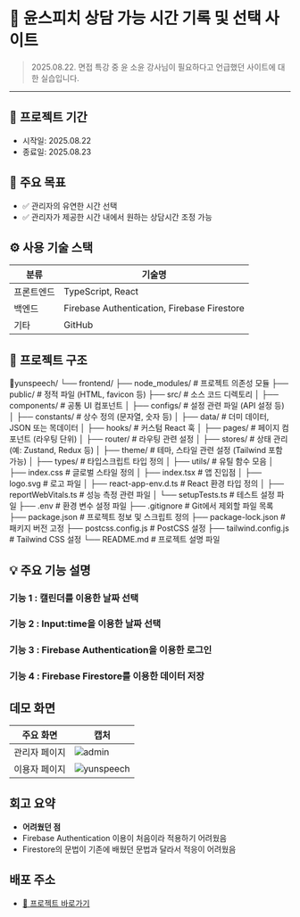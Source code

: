 # 📌 윤스피치 상담 가능 시간 기록 및 선택 사이트

> 2025.08.22. 면접 특강 중 윤 소윤 강사님이 필요하다고 언급했던 사이트에 대한 실습입니다.

---

## 📆 프로젝트 기간

- 시작일: 2025.08.22
- 종료일: 2025.08.23

## 🎯 주요 목표

- ✅ 관리자의 유연한 시간 선택
- ✅ 관리자가 제공한 시간 내에서 원하는 상담시간 조정 가능

## ⚙️ 사용 기술 스택

| 분류       | 기술명                                      |
| ---------- | ------------------------------------------- |
| 프론트엔드 | TypeScript, React                           |
| 백엔드     | Firebase Authentication, Firebase Firestore |
| 기타       | GitHub                                      |

## 🧱 프로젝트 구조

📁yunspeech/
└── frontend/
├── node_modules/ # 프로젝트 의존성 모듈
├── public/ # 정적 파일 (HTML, favicon 등)
├── src/ # 소스 코드 디렉토리
│ ├── components/ # 공통 UI 컴포넌트
│ ├── configs/ # 설정 관련 파일 (API 설정 등)
│ ├── constants/ # 상수 정의 (문자열, 숫자 등)
│ ├── data/ # 더미 데이터, JSON 또는 목데이터
│ ├── hooks/ # 커스텀 React 훅
│ ├── pages/ # 페이지 컴포넌트 (라우팅 단위)
│ ├── router/ # 라우팅 관련 설정
│ ├── stores/ # 상태 관리 (예: Zustand, Redux 등)
│ ├── theme/ # 테마, 스타일 관련 설정 (Tailwind 포함 가능)
│ ├── types/ # 타입스크립트 타입 정의
│ ├── utils/ # 유틸 함수 모음
│ ├── index.css # 글로벌 스타일 정의
│ ├── index.tsx # 앱 진입점
│ ├── logo.svg # 로고 파일
│ ├── react-app-env.d.ts # React 환경 타입 정의
│ ├── reportWebVitals.ts # 성능 측정 관련 파일
│ └── setupTests.ts # 테스트 설정 파일
├── .env # 환경 변수 설정 파일
├── .gitignore # Git에서 제외할 파일 목록
├── package.json # 프로젝트 정보 및 스크립트 정의
├── package-lock.json # 패키지 버전 고정
├── postcss.config.js # PostCSS 설정
├── tailwind.config.js # Tailwind CSS 설정
└── README.md # 프로젝트 설명 파일

## 💡 주요 기능 설명

### 기능 1 : 캘린더를 이용한 날짜 선택

### 기능 2 : Input:time을 이용한 날짜 선택

### 기능 3 : Firebase Authentication을 이용한 로그인

### 기능 4 : Firebase Firestore를 이용한 데이터 저장

## 데모 화면

| 주요 화면     | 캡처                                                                                          |
| ------------- | --------------------------------------------------------------------------------------------- |
| 관리자 페이지 | ![admin](https://github.com/user-attachments/assets/b18da900-bed0-47ac-9a83-7197182c8872)     |
| 이용자 페이지 | ![yunspeech](https://github.com/user-attachments/assets/92a58169-2cbc-4430-86e1-f6adee785464) |

## 회고 요약

- **어려웠던 점**
- Firebase Authentication 이용이 처음이라 적용하기 어려웠음
- Firestore의 문법이 기존에 배웠던 문법과 달라서 적응이 어려웠음

## 배포 주소

- <a href="https://narahub123.github.io/narahub123/yunspeech" target="_blank">🚀 프로젝트 바로가기</a>
